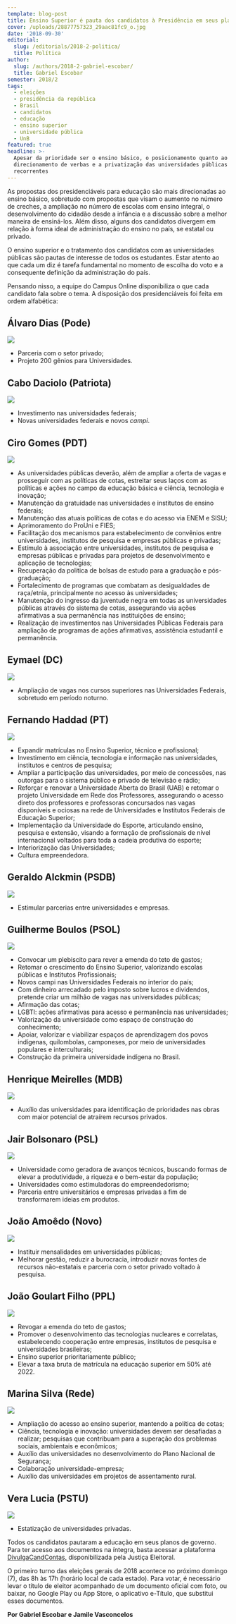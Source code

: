 ```yaml
---
template: blog-post
title: Ensino Superior é pauta dos candidatos à Presidência em seus planos de governo
cover: /uploads/28877757323_29aac81fc9_o.jpg
date: '2018-09-30'
editorial:
  slug: /editorials/2018-2-politica/
  title: Política
author:
  slug: /authors/2018-2-gabriel-escobar/
  title: Gabriel Escobar
semester: 2018/2
tags:
  - eleições
  - presidência da república
  - Brasil
  - candidatos
  - educação
  - ensino superior
  - universidade pública
  - UnB
featured: true
headline: >-
  Apesar da prioridade ser o ensino básico, o posicionamento quanto ao
  direcionamento de verbas e a privatização das universidades públicas são temas
  recorrentes
---
```

As propostas dos presidenciáveis para educação são mais direcionadas ao ensino básico, sobretudo com propostas que visam o aumento no número de creches, a ampliação no número de escolas com ensino integral, o desenvolvimento do cidadão desde a infância e a discussão sobre a melhor maneira de ensiná-los. Além disso, alguns dos candidatos divergem em relação à forma ideal de administração do ensino no país, se estatal ou privado.

O ensino superior e o tratamento dos candidatos com as universidades públicas são pautas de interesse de todos os estudantes. Estar atento ao que cada um diz é tarefa fundamental no momento de escolha do voto e a consequente definição da administração do país.

Pensando nisso, a equipe do Campus Online disponibiliza o que cada candidato fala sobre o tema. A disposição dos presidenciáveis foi feita em ordem alfabética:

## Álvaro Dias (Pode)

![](/uploads/alvaro-dias_poder360.jpg)

* Parceria com o setor privado;
* Projeto 200 gênios para Universidades.

## Cabo Daciolo (Patriota)

![](/uploads/cabodaciolo_huffpost.jpeg)

* Investimento nas universidades federais;
* Novas universidades federais e novos _campi_.

## Ciro Gomes (PDT)

![](/uploads/cirogomesfoto.jpeg)

* As universidades públicas deverão, além de ampliar a oferta de vagas e prosseguir com as políticas de cotas, estreitar seus laços com as políticas e ações no campo da educação básica e ciência, tecnologia e inovação;
* Manutenção da gratuidade nas universidades e institutos de ensino federais;
* Manutenção das atuais políticas de cotas e do acesso via ENEM e SISU;
* Aprimoramento do ProUni e FIES;
* Facilitação dos mecanismos para estabelecimento de convênios entre universidades, institutos de pesquisa e empresas públicas e privadas;
* Estímulo à associação entre universidades, institutos de pesquisa e empresas públicas e privadas para projetos de desenvolvimento e aplicação de tecnologias;
* Recuperação da política de bolsas de estudo para a graduação e pós-graduação;
* Fortalecimento de programas que combatam as desigualdades de raça/etnia, principalmente no acesso às universidades;
* Manutenção do ingresso da juventude negra em todas as universidades públicas através do sistema de cotas, assegurando via ações afirmativas a sua permanência nas instituições de ensino;
* Realização de investimentos nas Universidades Públicas Federais para ampliação de programas de ações afirmativas, assistência estudantil e permanência.

## Eymael (DC)

![](/uploads/eymael_veja.jpg)

* Ampliação de vagas nos cursos superiores nas Universidades Federais, sobretudo em período noturno.

## Fernando Haddad (PT)

![](/uploads/fernando-haddad-foto-abr.jpg)

* Expandir matrículas no Ensino Superior, técnico e profissional;
* Investimento em ciência, tecnologia e informação nas universidades, institutos e centros de pesquisa;
* Ampliar a participação das universidades, por meio de concessões, nas outorgas para o sistema público e privado de televisão e rádio;
* Reforçar e renovar a Universidade Aberta do Brasil (UAB) e retomar o projeto Universidade em Rede dos Professores, assegurando o acesso direto dos professores e professoras concursados nas vagas disponíveis e ociosas na rede de Universidades e Institutos Federais de Educação Superior;
* Implementação da Universidade do Esporte, articulando ensino, pesquisa e extensão, visando a formação de profissionais de nível internacional voltados para toda a cadeia produtiva do esporte;
* Interiorização das Universidades;
* Cultura empreendedora.

## Geraldo Alckmin (PSDB)

![](/uploads/alckmin_ultimosegundoig.jpg)

* Estimular parcerias entre universidades e empresas.

## Guilherme Boulos (PSOL)

![](/uploads/boulos_oglobo.jpg)

* Convocar um plebiscito para rever a emenda do teto de gastos;
* Retomar o crescimento do Ensino Superior, valorizando escolas públicas e Institutos Profissionais;
* Novos campi nas Universidades Federais no interior do país;
* Com dinheiro arrecadado pelo imposto sobre lucros e dividendos, pretende criar um milhão de vagas nas universidades públicas;
* Afirmação das cotas;
* LGBTI: ações afirmativas para acesso e permanência nas universidades;
* Valorização da universidade como espaço de construção do conhecimento;
* Apoiar, valorizar e viabilizar espaços de aprendizagem dos povos indígenas, quilombolas, camponeses, por meio de universidades populares e interculturais;
* Construção da primeira universidade indígena no Brasil.

## Henrique Meirelles (MDB)

![](/uploads/meirelles_istoe.jpg)

* Auxílio das universidades para identificação de prioridades nas obras com maior potencial de atraírem recursos privados.

## Jair Bolsonaro (PSL)

![](/uploads/bolsonaro_istoe.jpg)

* Universidade como geradora de avanços técnicos, buscando formas de elevar a produtividade, a riqueza e o bem-estar da população;
* Universidades como estimuladoras do empreendedorismo;
* Parceria entre universitários e empresas privadas a fim de transformarem ideias em produtos.

## João Amoêdo (Novo)

![](/uploads/amoedo_istoe.jpg)

* Instituir mensalidades em universidades públicas;
* Melhorar gestão, reduzir a burocracia, introduzir novas fontes de recursos não-estatais e parceria com o setor privado voltado à pesquisa.

## João Goulart Filho (PPL)

![](/uploads/joaogoulartfilho_veja.jpg)

* Revogar a emenda do teto de gastos;
* Promover o desenvolvimento das tecnologias nucleares e correlatas, estabelecendo cooperação entre empresas, institutos de pesquisa e universidades brasileiras;
* Ensino superior prioritariamente público;
* Elevar a taxa bruta de matrícula na educação superior em 50% até 2022.

## Marina Silva (Rede)

![](/uploads/marinasilva_exame.png)

* Ampliação do acesso ao ensino superior, mantendo a política de cotas;
* Ciência, tecnologia e inovação: universidades devem ser desafiadas a realizar; pesquisas que contribuam para a superação dos problemas sociais, ambientais e econômicos;
* Auxílio das universidades no desenvolvimento do Plano Nacional de Segurança;
* Colaboração universidade-empresa;
* Auxílio das universidades em projetos de assentamento rural.

## Vera Lucia (PSTU)

![](/uploads/veralucia_metrojornal.jpg)

* Estatização de universidades privadas.  

Todos os candidatos pautaram a educação em seus planos de governo. Para ter acesso aos documentos na íntegra, basta acessar a plataforma [DivulgaCandContas](http://divulgacandcontas.tse.jus.br/divulga/), disponibilizada pela Justiça Eleitoral.  

O primeiro turno das eleições gerais de 2018 acontece no próximo domingo (7), das 8h às 17h (horário local de cada estado). Para votar, é necessário levar o título de eleitor acompanhado de um documento oficial com foto, ou baixar, no Google Play ou App Store, o aplicativo e-Título, que substitui esses documentos.

**Por Gabriel Escobar e Jamile Vasconcelos**

